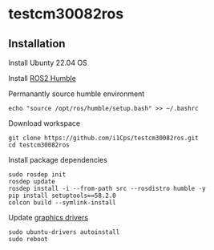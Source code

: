 # testcm30082ros

## Installation

Install Ubunty 22.04 OS

Install [ROS2 Humble](https://docs.ros.org/en/humble/Installation.html)

Permanantly source humble environment
```
echo "source /opt/ros/humble/setup.bash" >> ~/.bashrc
```
Download workspace
```
git clone https://github.com/i1Cps/testcm30082ros.git
cd testcm30082ros

```

Install package dependencies
```
sudo rosdep init
rosdep update
rosdep install -i --from-path src --rosdistro humble -y
pip install setuptools==58.2.0
colcon build --symlink-install
```

Update [graphics drivers](https://beebom.com/how-install-drivers-ubuntu/)
```
sudo ubuntu-drivers autoinstall
sudo reboot
```
